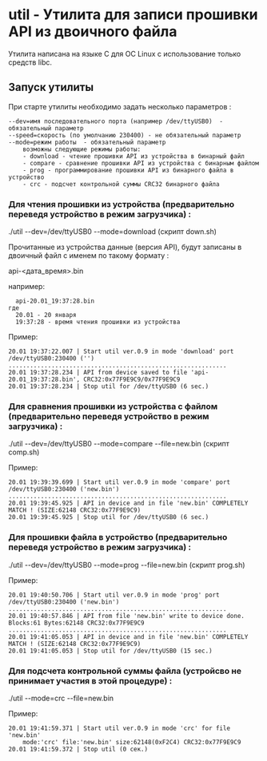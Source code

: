 
# util - Утилита для записи прошивки API из двоичного файла

Утилита написана на языке С для ОС Linux с использование только средств libc.


## Запуск утилиты

При старте утилиты необходимо задать несколько параметров :

```
--dev=имя последовательного порта (например /dev/ttyUSB0)  - обязательный параметр
--speed=скорость (по умолчанию 230400) - не обязательный параметр
--mode=режим работы  - обязательный параметр
    возможны следующие режимы работы:
    - download - чтение прошивки API из устройства в бинарный файл
    - compare - сравнение прошивки API из устройства с бинарным файлом
    - prog - программирование прошивки API из бинарного файла в устройство
    - crc - подсчет контрольной суммы CRC32 бинарного файла
```

### Для чтения прошивки из устройства (предварительно переведя устройство в режим загрузчика) :

  ./util --dev=/dev/ttyUSB0 --mode=download (скрипт down.sh)

Прочитанные из устройства данные (версия API), будут записаны в двоичный файл с именем по такому формату :

api-<дата_время>.bin

например:
```
  api-20.01_19:37:28.bin
где
  20.01 - 20 января
  19:37:28 - время чтения прошивки из устройства
```

Пример:
```
20.01 19:37:22.007 | Start util ver.0.9 in mode 'download' port /dev/ttyUSB0:230400 ('')
.............................................................
20.01 19:37:28.234 | API from device saved to file 'api-20.01_19:37:28.bin', CRC32:0x77F9E9C9/0x77F9E9C9
20.01 19:37:28.234 | Stop util for /dev/ttyUSB0 (6 sec.)
```

### Для сравнения прошивки из устройства с файлом (предварительно переведя устройство в режим загрузчика) :

  ./util --dev=/dev/ttyUSB0 --mode=compare --file=new.bin (скрипт comp.sh)

Пример:
```
20.01 19:39:39.699 | Start util ver.0.9 in mode 'compare' port /dev/ttyUSB0:230400 ('new.bin')
.............................................................
20.01 19:39:45.925 | API in device and in file 'new.bin' COMPLETELY MATCH ! (SIZE:62148 CRC32:0x77F9E9C9)
20.01 19:39:45.925 | Stop util for /dev/ttyUSB0 (6 sec.)
```

### Для прошивки файла в устройство (предварительно переведя устройство в режим загрузчика) :

  ./util --dev=/dev/ttyUSB0 --mode=prog --file=new.bin (скрипт prog.sh)

Пример:
```
20.01 19:40:50.706 | Start util ver.0.9 in mode 'prog' port /dev/ttyUSB0:230400 ('new.bin')
.............................................................
20.01 19:40:57.846 | API from file 'new.bin' write to device done. Blocks:61 Bytes:62148 CRC32:0x77F9E9C9
.............................................................
20.01 19:41:05.053 | API in device and in file 'new.bin' COMPLETELY MATCH ! (SIZE:62148 CRC32:0x77F9E9C9)
20.01 19:41:05.053 | Stop util for /dev/ttyUSB0 (15 sec.)
```

### Для подсчета контрольной суммы файла (устройсво не принимает участия в этой процедуре) :

  ./util --mode=crc --file=new.bin

Пример:
```
20.01 19:41:59.371 | Start util ver.0.9 in mode 'crc' for file 'new.bin'
    mode:'crc' file:'new.bin' size:62148(0xF2C4) CRC32:0x77F9E9C9
20.01 19:41:59.372 | Stop util (0 сек.)
```
